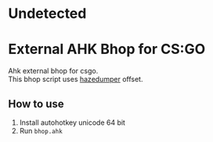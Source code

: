 # Undetected

# External AHK Bhop for CS:GO
Ahk external bhop for csgo. <br>
This bhop script uses [hazedumper](https://github.com/frk1/hazedumper) offset.

## How to use
1. Install autohotkey unicode 64 bit
2. Run `bhop.ahk`

